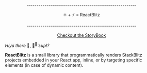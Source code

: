 <p align="center">--------------------------------------------------------</p>
<p align="center">⚛️ + ⚡️ = ReactBlitz</p>
<p align="center">--------------------------------------------------------</p>
<p align="center"><a href="https://arthurianx.github.io/reactblitz"><bold>Checkout the StoryBook</bold></a></p>

_Hiya there_ 🤠, 👋<sup>👋</sup>_'sup!?_

**ReactBlitz** is a small library that programmatically renders StackBlitz projects embedded in your React app, inline, or by targeting specific elements (in case of dynamic content).

